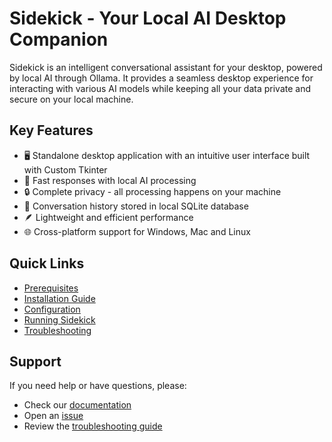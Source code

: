 # Sidekick - Your Local AI Desktop Companion

Sidekick is an intelligent conversational assistant for your desktop, powered by local AI through Ollama. It provides a seamless desktop experience for interacting with various AI models while keeping all your data private and secure on your local machine.

## Key Features

- 🖥️ Standalone desktop application with an intuitive user interface built with Custom Tkinter
- 🚀 Fast responses with local AI processing
- 🔒 Complete privacy - all processing happens on your machine
- 💾 Conversation history stored in local SQLite database
- 🪶 Lightweight and efficient performance
- 🌐 Cross-platform support for Windows, Mac and Linux

## Quick Links

- [Prerequisites](installation/prerequisites.md)
- [Installation Guide](installation/guide.md)
- [Configuration](installation/configuration.md)
- [Running Sidekick](usage/running.md)
- [Troubleshooting](troubleshooting/troubleshooting.md)

## Support

If you need help or have questions, please:

- Check our [documentation](https://github.com/raythurman2386/sidekick)
- Open an [issue](https://github.com/raythurman2386/sidekick/issues)
- Review the [troubleshooting guide](troubleshooting/troubleshooting.md)
